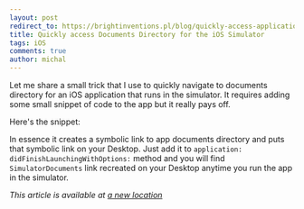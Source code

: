 ```yaml
---
layout: post
redirect_to: https://brightinventions.pl/blog/quickly-access-application-documents-directory
title: Quickly access Documents Directory for the iOS Simulator
tags: iOS
comments: true
author: michal
---
```


Let me share a small trick that I use to quickly navigate to documents directory for an iOS application that runs in the simulator.
 It requires adding some small snippet of code to the app but it really pays off.

Here's the snippet:
<script src="https://gist.github.com/mgamer/63207d324306dec8a056.js"></script>

In essence it creates a symbolic link to app documents directory and puts that symbolic link on your Desktop. Just add it to `application:  didFinishLaunchingWithOptions:` method and you will find `SimulatorDocuments` link recreated on your Desktop anytime you run the app in the simulator.






*This article is available at [a new location](https://brightinventions.pl/blog/quickly-access-application-documents-directory)*

